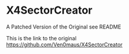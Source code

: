 # X4SectorCreator
A Patched Version of the Original see README

This is the link to the original
https://github.com/Ven0maus/X4SectorCreator
